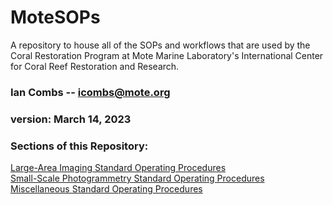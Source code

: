 # MoteSOPs
A repository to house all of the SOPs and workflows that are used by the Coral Restoration Program at Mote Marine Laboratory's International Center for Coral Reef Restoration and Research.

### Ian Combs -- <icombs@mote.org>
### version: March 14, 2023

### Sections of this Repository:
[Large-Area Imaging Standard Operating Procedures](https://Mote-Coral-Reef-Restoration.github.io/MoteSOPs/largeAreaImaging)<br>
[Small-Scale Photogrammetry Standard Operating Procedures](https://Mote-Coral-Reef-Restoration.github.io/MoteSOPs/smallScaleSfm)<br>
[Miscellaneous Standard Operating Procedures](https://Mote-Coral-Reef-Restoration.github.io/MoteSOPs/miscellaneousProtocols)



